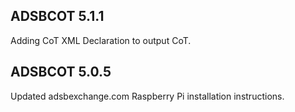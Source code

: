 ADSBCOT 5.1.1
-------------
Adding CoT XML Declaration to output CoT.

ADSBCOT 5.0.5
-------------
Updated adsbexchange.com Raspberry Pi installation instructions.

